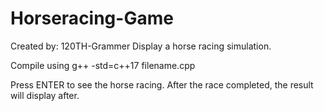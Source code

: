 # Horseracing-Game
Created by: 120TH-Grammer
Display a horse racing simulation. 

Compile using g++ -std=c++17 filename.cpp

Press ENTER to see the horse racing. After the race completed, the result will display after. 

